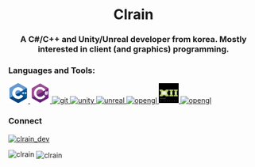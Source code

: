 <h1 align="center">Clrain</h1>
<h3 align="center">A C#/C++ and Unity/Unreal developer from korea. Mostly interested in client (and graphics) programming.</h3>

<h3 align="left">Languages and Tools:</h3>
<p align="left">
    <a href="https://www.w3schools.com/cpp/" target="_blank" rel="noreferrer">
        <img src="https://raw.githubusercontent.com/devicons/devicon/master/icons/cplusplus/cplusplus-original.svg" alt="cplusplus" width="40" height="40"/>
    </a>
    <a href="https://www.w3schools.com/cs/" target="_blank" rel="noreferrer">
        <img src="https://raw.githubusercontent.com/devicons/devicon/master/icons/csharp/csharp-original.svg" alt="csharp" width="40" height="40"/>
    </a>
    <a href="https://git-scm.com/" target="_blank" rel="noreferrer">
        <img src="https://www.vectorlogo.zone/logos/git-scm/git-scm-icon.svg" alt="git" width="40" height="40"/>
    </a>
    <a href="https://unity.com/" target="_blank" rel="noreferrer">
        <img src="https://www.vectorlogo.zone/logos/unity3d/unity3d-icon.svg" alt="unity" width="40" height="40"/>
    </a>
    <a href="https://unrealengine.com/" target="_blank" rel="noreferrer">
        <img src="https://raw.githubusercontent.com/kenangundogan/fontisto/036b7eca71aab1bef8e6a0518f7329f13ed62f6b/icons/svg/brand/unreal-engine.svg" alt="unreal" width="40" height="40"/>
    </a>
    <a href="https://opengl.org/" target="_blank" rel="noreferrer"> 
        <img src="https://www.khronos.org/assets/images/api_logos/opengl.svg" alt="opengl" height="40"/> 
    </a> 
    <a href="https://opengl.org/" target="_blank" rel="noreferrer"> 
        <img src="./docs/DirectX-12-Logo.png" alt="opengl" height="40"/> 
    </a> 
        <a href="https://opengl.org/" target="_blank" rel="noreferrer"> 
        <img src="./docs/unity.avif" alt="opengl" height="40"/> 
    </a> 
</p>


<h3 align="left">Connect</h3>
<p align="left">
<a href="https://www.youtube.com/c/clrain_dev" target="blank"><img align="center" src="https://raw.githubusercontent.com/rahuldkjain/github-profile-readme-generator/master/src/images/icons/Social/youtube.svg" alt="clrain_dev" height="30" width="40" /></a>
</p>

<p><img align="left" src="https://github-readme-stats.vercel.app/api?username=jinhyeonseo01&count_private=true&show_icons=true" alt="clrain" /></p>
<p>&nbsp;<img align="center" src="https://github-readme-stats.vercel.app/api/top-langs/?username=jinhyeonseo01&layout=compact" alt="clrain" /></p>
